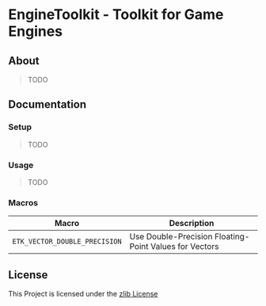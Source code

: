 # EngineToolkit - Toolkit for Game Engines

## About

> TODO

## Documentation

### Setup

> TODO

### Usage

> TODO

### Macros


| Macro  | Description |
| --- | --- |
| `ETK_VECTOR_DOUBLE_PRECISION`  | Use Double-Precision Floating-Point Values for Vectors  |

## License

This Project is licensed under the [zlib License](https://opensource.org/license/zlib-license-php/)
